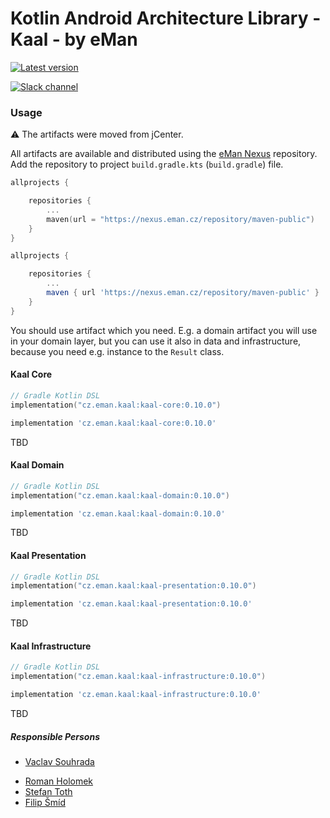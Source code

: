 # Kotlin Android Architecture Library - Kaal - by eMan

[![Latest version](https://img.shields.io/github/v/release/eManPrague/kaal)](https://github.com/eManPrague/kaal/releases/tag/v0.10.0)

[![Slack channel](https://img.shields.io/badge/Chat-Slack-blue.svg)](https://kotlinlang.slack.com/messages/kaal/)

### Usage

:warning: The artifacts were moved from jCenter.

All artifacts are available and distributed using the [eMan Nexus](https://nexus.eman.cz/service/rest/repository/browse/maven-public/) repository.
Add the repository to project `build.gradle.kts` (`build.gradle`) file.

```kotlin
allprojects {

    repositories {
        ...
        maven(url = "https://nexus.eman.cz/repository/maven-public")
    }
}
```

```groovy
allprojects {

    repositories {
        ...
        maven { url 'https://nexus.eman.cz/repository/maven-public' }
    }
}
```

You should use artifact which you need. E.g. a domain artifact you will use in your domain layer,
but you can use it also in data and infrastructure, because you need e.g. instance to the `Result` class.

#### Kaal Core

```kotlin
// Gradle Kotlin DSL
implementation("cz.eman.kaal:kaal-core:0.10.0")
```

```groovy
implementation 'cz.eman.kaal:kaal-core:0.10.0'
```

TBD

#### Kaal Domain

```kotlin
// Gradle Kotlin DSL
implementation("cz.eman.kaal:kaal-domain:0.10.0")
```

```groovy
implementation 'cz.eman.kaal:kaal-domain:0.10.0'
```

TBD

#### Kaal Presentation

```kotlin
// Gradle Kotlin DSL
implementation("cz.eman.kaal:kaal-presentation:0.10.0")
```

```groovy
implementation 'cz.eman.kaal:kaal-presentation:0.10.0'
```

TBD

#### Kaal Infrastructure

```kotlin
// Gradle Kotlin DSL
implementation("cz.eman.kaal:kaal-infrastructure:0.10.0")
```

```groovy
implementation 'cz.eman.kaal:kaal-infrastructure:0.10.0'
```

TBD

##### Responsible Persons
* [Vaclav Souhrada](mailto:vaclav.souhrada@eman.cz)
- [Roman Holomek](mailto:roman.holomek@eman.cz)
- [Stefan Toth](mailto:stefan.toth@eman.cz)
- [Filip Šmíd](mailto:filip.smid@eman.cz)
